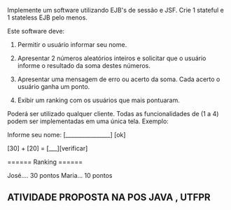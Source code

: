Implemente um software utilizando  EJB's de sessão e JSF. Crie  1 stateful e 1 stateless EJB pelo menos.

Este  software deve:

1. Permitir o usuário informar seu nome.

2. Apresentar 2 números aleatórios inteiros e solicitar que o usuário informe o resultado da soma destes números.

3. Apresentar uma mensagem de erro ou acerto da soma. Cada acerto o usuário ganha um ponto.

4. Exibir um ranking com os usuários que mais pontuaram.

Poderá ser utilizado qualquer cliente. Todas as funcionalidades de (1 a 4) podem ser implementadas em uma única tela. Exemplo:

Informe seu nome: [________________] [ok]

[30] + [20] = [___][verificar]

====== Ranking ======

José.... 30 pontos
Maria... 10 pontos

## ATIVIDADE PROPOSTA NA POS JAVA , UTFPR 
